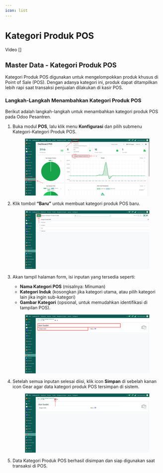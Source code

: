 ```yaml
---
icon: list
---
```


# Kategori Produk POS

Video \[]

## Master Data - Kategori Produk POS

Kategori Produk POS digunakan untuk mengelompokkan produk khusus di Point of Sale (POS). Dengan adanya kategori ini, produk dapat ditampilkan lebih rapi saat transaksi penjualan dilakukan di kasir POS.

### Langkah-Langkah Menambahkan Kategori Produk POS

Berikut adalah langkah-langkah untuk menambahkan kategori produk POS pada Odoo Pesantren.

1.  Buka modul **POS**, lalu klik menu **Konfigurasi** dan pilih submenu Kategori-Kategori Produk POS.

    <figure><img src="../../.gitbook/assets/images-206.png" alt=""><figcaption></figcaption></figure>


2.  Klik tombol **“Baru”** untuk membuat kategori produk POS baru.&#x20;

    <figure><img src="../../.gitbook/assets/images-207.png" alt=""><figcaption></figcaption></figure>


3.  Akan tampil halaman form, isi inputan yang tersedia seperti:

    * **Nama Kategori POS** (misalnya: Minuman)
    * **Kategori Induk** (kosongkan jika kategori utama, atau pilih kategori lain jika ingin sub-kategori)
    * **Gambar Kategori** (opsional, untuk memudahkan identifikasi di tampilan POS).

    <figure><img src="../../.gitbook/assets/images-208.png" alt=""><figcaption></figcaption></figure>


4.  Setelah semua inputan selesai diisi, klik icon **Simpan** di sebelah kanan icon Gear agar data kategori produk POS tersimpan di sistem.

    <figure><img src="../../.gitbook/assets/images-209.png" alt=""><figcaption></figcaption></figure>


5. Data Kategori Produk POS berhasil disimpan dan siap digunakan saat transaksi di POS.
